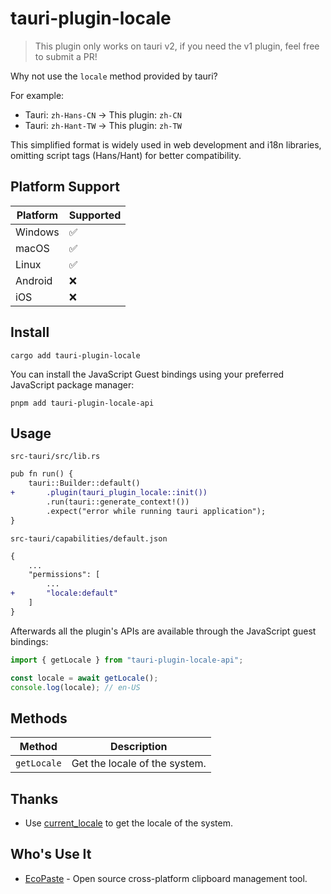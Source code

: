 # tauri-plugin-locale

> This plugin only works on tauri v2, if you need the v1 plugin, feel free to submit a PR!

Why not use the `locale` method provided by tauri?

For example:

- Tauri: `zh-Hans-CN` → This plugin: `zh-CN`
- Tauri: `zh-Hant-TW` → This plugin: `zh-TW`

This simplified format is widely used in web development and i18n libraries, omitting script tags (Hans/Hant) for better compatibility.

## Platform Support

| Platform | Supported |
| -------- | --------- |
| Windows  | ✅        |
| macOS    | ✅        |
| Linux    | ✅        |
| Android  | ❌        |
| iOS      | ❌        |

## Install

```shell
cargo add tauri-plugin-locale
```

You can install the JavaScript Guest bindings using your preferred JavaScript package manager:

```shell
pnpm add tauri-plugin-locale-api
```

## Usage

`src-tauri/src/lib.rs`

```diff
pub fn run() {
    tauri::Builder::default()
+       .plugin(tauri_plugin_locale::init())
        .run(tauri::generate_context!())
        .expect("error while running tauri application");
}
```

`src-tauri/capabilities/default.json`

```diff
{
    ...
    "permissions": [
        ...
+       "locale:default"
    ]
}
```

Afterwards all the plugin's APIs are available through the JavaScript guest bindings:

```ts
import { getLocale } from "tauri-plugin-locale-api";

const locale = await getLocale();
console.log(locale); // en-US
```

## Methods

| Method      | Description                   |
| ----------- | ----------------------------- |
| `getLocale` | Get the locale of the system. |

## Thanks

- Use [current_locale](https://github.com/i509VCB/current_locale) to get the locale of the system.

## Who's Use It

- [EcoPaste](https://github.com/EcoPasteHub/EcoPaste) - Open source cross-platform clipboard management tool.
